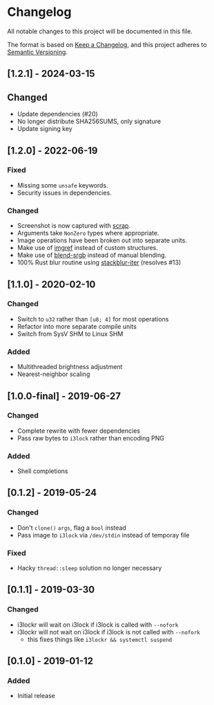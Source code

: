 # Changelog
All notable changes to this project will be documented in this file.

The format is based on [Keep a Changelog](https://keepachangelog.com/en/1.0.0/),
and this project adheres to [Semantic Versioning](https://semver.org/spec/v2.0.0.html).

## [1.2.1] - 2024-03-15
## Changed
- Update dependencies (#20)
- No longer distribute SHA256SUMS, only signature
- Update signing key

## [1.2.0] - 2022-06-19
### Fixed
- Missing some `unsafe` keywords.
- Security issues in dependencies.

### Changed
- Screenshot is now captured with [scrap](https://github.com/owenthewizard/scrap).
- Arguments take `NonZero` types where appropriate.
- Image operations have been broken out into separate units.
- Make use of [imgref](https://crates.io/crates/imgref) instead of custom structures.
- Make use of [blend-srgb](https://crates.io/crates/blend-srgb) instead of manual blending.
- 100% Rust blur routine using [stackblur-iter](https://github.com/LoganDark/stackblur-iter) (resolves #13)

## [1.1.0] - 2020-02-10
### Changed
- Switch to `u32` rather than `[u8; 4]` for most operations
- Refactor into more separate compile units
- Switch from SysV SHM to Linux SHM

### Added
- Multithreaded brightness adjustment
- Nearest-neighbor scaling

## [1.0.0-final] - 2019-06-27
### Changed
- Complete rewrite with fewer dependencies
- Pass raw bytes to `i3lock` rather than encoding PNG

### Added
- Shell completions

## [0.1.2] - 2019-05-24
### Changed
- Don't `clone()` `args`, flag a `bool` instead
- Pass image to `i3lock` via `/dev/stdin` instead of temporay file

### Fixed
- Hacky `thread::sleep` solution no longer necessary

## [0.1.1] - 2019-03-30
### Changed
- i3lockr will wait on i3lock if i3lock is called with `--nofork`
- i3lockr will not wait on i3lock if i3lock is not called with `--nofork`
    - this fixes things like `i3lockr && systemctl suspend`

## [0.1.0] - 2019-01-12
### Added
- Initial release
